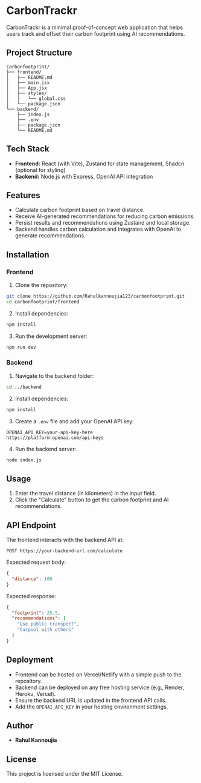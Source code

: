 # CarbonTrackr

CarbonTrackr is a minimal proof-of-concept web application that helps users track and offset their carbon footprint using AI recommendations.

## Project Structure
```
carbonfootprint/
├── frontend/
│   ├── README.md
│   ├── main.jsx
│   ├── App.jsx
│   ├── styles/
│   │   └── global.css
│   └── package.json
└── backend/
    ├── index.js
    ├── .env
    ├── package.json
    └── README.md
```

## Tech Stack
- **Frontend:** React (with Vite), Zustand for state management, Shadcn (optional for styling)
- **Backend:** Node.js with Express, OpenAI API integration

## Features
- Calculate carbon footprint based on travel distance.
- Receive AI-generated recommendations for reducing carbon emissions.
- Persist results and recommendations using Zustand and local storage.
- Backend handles carbon calculation and integrates with OpenAI to generate recommendations.

## Installation
### Frontend
1. Clone the repository:
```bash
git clone https://github.com/Rahulkannoujia123/carbonfootprint.git
cd carbonfootprint/frontend
```
2. Install dependencies:
```bash
npm install
```
3. Run the development server:
```bash
npm run dev
```

### Backend
1. Navigate to the backend folder:
```bash
cd ../backend
```
2. Install dependencies:
```bash
npm install
```
3. Create a `.env` file and add your OpenAI API key:
```
OPENAI_API_KEY=your-api-key-here
https://platform.openai.com/api-keys
```
4. Run the backend server:
```bash
node index.js
```

## Usage
1. Enter the travel distance (in kilometers) in the input field.
2. Click the "Calculate" button to get the carbon footprint and AI recommendations.

## API Endpoint
The frontend interacts with the backend API at:
```
POST https://your-backend-url.com/calculate
```
Expected request body:
```json
{
  "distance": 100
}
```
Expected response:
```json
{
  "footprint": 25.5,
  "recommendations": [
    "Use public transport",
    "Carpool with others"
  ]
}
```

## Deployment
- Frontend can be hosted on Vercel/Netlify with a simple push to the repository.
- Backend can be deployed on any free hosting service (e.g., Render, Heroku, Vercel).
- Ensure the backend URL is updated in the frontend API calls.
- Add the `OPENAI_API_KEY` in your hosting environment settings.

## Author
- **Rahul Kannoujia**

## License
This project is licensed under the MIT License.


